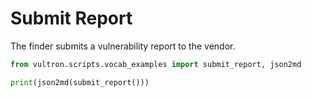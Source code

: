 # Submit Report

The finder submits a vulnerability report to the vendor.

```python exec="true" idprefix=""
from vultron.scripts.vocab_examples import submit_report, json2md

print(json2md(submit_report()))
```
